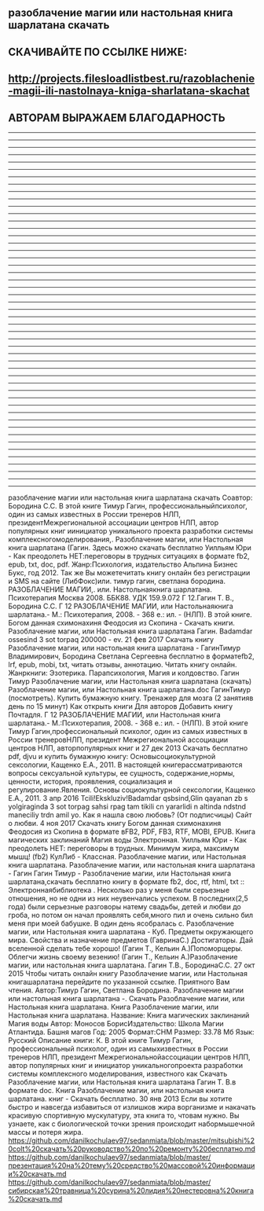 разоблачение магии или настольная книга шарлатана скачать
--------------------------------------------------
СКАЧИВАЙТЕ ПО ССЫЛКЕ НИЖЕ:
--------------------------------------------------
http://projects.filesloadlistbest.ru/razoblachenie-magii-ili-nastolnaya-kniga-sharlatana-skachat
--------------------------------------------------
АВТОРАМ ВЫРАЖАЕМ БЛАГОДАРНОСТЬ
--------------------------------------------------
--------------------------------------------------
--------------------------------------------------
--------------------------------------------------
--------------------------------------------------
--------------------------------------------------
--------------------------------------------------
--------------------------------------------------
--------------------------------------------------
--------------------------------------------------
--------------------------------------------------
--------------------------------------------------
--------------------------------------------------
--------------------------------------------------
--------------------------------------------------
--------------------------------------------------
--------------------------------------------------
--------------------------------------------------
--------------------------------------------------
--------------------------------------------------
--------------------------------------------------
--------------------------------------------------
--------------------------------------------------
--------------------------------------------------
--------------------------------------------------
--------------------------------------------------
--------------------------------------------------
--------------------------------------------------
--------------------------------------------------
--------------------------------------------------
--------------------------------------------------
--------------------------------------------------
--------------------------------------------------
--------------------------------------------------
--------------------------------------------------
--------------------------------------------------
--------------------------------------------------
--------------------------------------------------
--------------------------------------------------
--------------------------------------------------
--------------------------------------------------
--------------------------------------------------
--------------------------------------------------
--------------------------------------------------
--------------------------------------------------
--------------------------------------------------
--------------------------------------------------
--------------------------------------------------
--------------------------------------------------
--------------------------------------------------
разоблачение магии или настольная книга шарлатана скачать Соавтор: Бородина С.С. В этой книге Тимур Гагин, профессиональныйпсихолог, один из самых известных в России тренеров НЛП, президентМежрегиональной ассоциации центров НЛП, автор популярных книг иинициатор уникального проекта разработки системы комплексногомоделирования,. Разоблачение магии, или Настольная книга шарлатана (Гагин. Здесь можно скачать бесплатно Уилльям Юри - Как преодолеть НЕТ:переговоры в трудных ситуациях в формате fb2, epub, txt, doc, pdf. Жанр:Психология, издательство Альпина Бизнес Букс, год 2012. Так же Вы можетечитать книгу онлайн без регистрации и SMS на сайте  (ЛибФокс)или. тимур гагин, светлана бородина. РАЗОБЛАЧЕНИЕ МАГИИ,. или. Настольнаякнига шарлатана. Психотерапия Москва 2008. ББК88. УДК 159.9.072 Г 12.Гагин Т. В., Бородина С.С. Г 12 РАЗОБЛАЧЕНИЕ МАГИИ, или Настольнаякнига шарлатана.- М.: Психотерапия, 2008. - 368 е.: ил. - (НЛП). В этой книге. Богом данная схимонахиня Феодосия из Скопина - Скачать книги. Разоблачение магии, или Настольная книга шарлатана  Гагин. Badamdar ossesind 3 sot torpaq 200000 -  ev. 21 фев 2017  Скачать книгу Разоблачение магии, или настольная книга шарлатана - ГагинТимур Владимирович, Бородина Светлана Сергеевна бесплатно в форматеfb2, lrf, epub, mobi, txt, читать отзывы, аннотацию. Читать книгу онлайн. Жанркниги: Эзотерика. Парапсихология, Магия и колдовство. Гагин Тимур  Разоблачение магии, или Настольная книга шарлатана (скачать)  Разоблачение магии, или Настольная книга шарлатана.doc  ГагинТимур (посмотреть). Купить бумажную книгу. Тренажер для мозга (2 занятияв день по 15 минут)  Как открыть книги Для авторов Добавить книгу Почтадля. Г 12 РАЗОБЛАЧЕНИЕ МАГИИ, или Настольная книга шарлатана.- М.:Психотерапия, 2008. - 368 е.: ил. - (НЛП). В этой книге Тимур Гагин,профессиональный психолог, один из самых известных в России тренеровНЛП, президент Межрегиональной ассоциации центров НЛП, авторпопулярных книг и
27 дек 2013  Скачать бесплатно pdf, djvu и купить бумажную книгу: Основысоциокультурной сексологии, Кащенко Е.А., 2011. В настоящей книгерассматриваются вопросы сексуальной культуры, ее сущность, содержание,нормы, ценности, история, проявления, социализация и регулирование.Явления. Основы социокультурной сексологии, Кащенко Е.А., 2011. 3 апр 2016  Tcili!Ekskluziv!Badamdar qsbsind,Glin qayanan zb s yolgiraginda 3 sot torpag sahsi rpag tam tikili cn yararlidi n altinda ndstnd maneciliy trdn amil yo. Как я нашла свою любовь? (От подписчицы)  Сайт о любви. 4 ноя 2017  Скачать книгу Богом данная схимонахиня Феодосия из Скопина в формате вFB2, PDF, FB3, RTF, MOBI, EPUB. Книга магических заклинаний Магия воды  Электронная. Уилльям Юри - Как преодолеть НЕТ: переговоры в трудных. Минимум жира, максимум мышц! (fb2)  КулЛиб - Классная. Разоблачение магии, или Настольная книга шарлатана. Разоблачение магии, или настольная книга шарлатана - Гагин
Гагин Тимур - Разоблачение магии, или Настольная книга шарлатана,скачать бесплатно книгу в формате fb2, doc, rtf, html, txt :: Электроннаябиблиотека . Несколько раз у меня были серьезные отношения, но не одни из них неувенчались успехом. В последних(2,5 года) были серьезные разговоры натему свадьбы, детей и любви до гроба, но потом он начал проявлять себя,много пил и очень сильно бил меня при моей бабушке. В один день ясобралась с. Разоблачение магии, или Настольная книга шарлатана - Куб. Предметы окружающего мира. Свойства и назначение предметов (ГавринаС.) Достигаторы. Дай вселенной сделать тебе хорошо! (Гагин Т., Кельин А.)Попоморщеры. Облегчи жизнь своему везению! (Гагин Т., Кельин А.)Разоблачение магии, или настольная книга шарлатана. Гагин Т.В., БородинаС.С. 27 окт 2015  Чтобы читать онлайн книгу  Разоблачение магии, или Настольная книгашарлатана  перейдите по указанной ссылке. Приятного Вам чтения. Автор:Тимур Гагин, Светлана Бородина. Разоблачение магии или настольная книга шарлатана -. Скачать Разоблачение магии, или Настольная книга шарлатана. Книга Разоблачение магии, или Настольная книга шарлатана. Название: Книга магических заклинаний Магия воды Автор: Моносов БорисИздательство: Школа Магии Атлантида. Башня магов Год: 2005 Формат:CHM Размер: 33.78 Mб Язык: Русский Описание книги: К. В этой книге Тимур Гагин, профессиональный психолог, один из самыхизвестных в России тренеров НЛП, президент Межрегиональнойассоциации центров НЛП, автор популярных книг и инициатор уникальногопроекта разработки системы комплексного моделирования, известного как
Скачать Разоблачение магии, или Настольная книга шарлатана Гагин Т. В.в формате doc. Книга Разоблачение магии, или настольная книга шарлатана. книг - Скачать бесплатно. 30 янв 2013  Если вы хотите быстро и навсегда избавиться от излишков жира ворганизме и накачать красивую спортивную мускулатуру, эта книга то, чтовам нужно. Вы узнаете, как с биологической точки зрения происходит набормышечной массы и потеря жира.
https://github.com/danilkochulaev97/sedanmiata/blob/master/mitsubishi%20colt%20скачать%20руководство%20по%20ремонту%20бесплатно.md
https://github.com/danilkochulaev97/sedanmiata/blob/master/презентация%20на%20тему%20средство%20массовой%20информации%20скачать.md
https://github.com/danilkochulaev97/sedanmiata/blob/master/сибирская%20травница%20сурина%20лидия%20нестеровна%20книга%20скачать.md